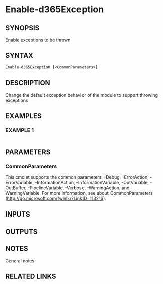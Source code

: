 ﻿---
external help file: d365fo.integrations-help.xml
Module Name: d365fo.integrations
online version:
schema: 2.0.0
---

# Enable-d365Exception

## SYNOPSIS
Enable exceptions to be thrown

## SYNTAX

```
Enable-d365Exception [<CommonParameters>]
```

## DESCRIPTION
Change the default exception behavior of the module to support throwing exceptions

## EXAMPLES

### EXAMPLE 1
```

```

## PARAMETERS

### CommonParameters
This cmdlet supports the common parameters: -Debug, -ErrorAction, -ErrorVariable, -InformationAction, -InformationVariable, -OutVariable, -OutBuffer, -PipelineVariable, -Verbose, -WarningAction, and -WarningVariable.
For more information, see about_CommonParameters (http://go.microsoft.com/fwlink/?LinkID=113216).

## INPUTS

## OUTPUTS

## NOTES
General notes

## RELATED LINKS
